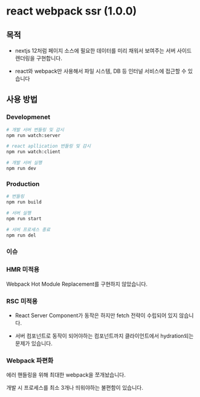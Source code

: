 # react webpack ssr (1.0.0)

## 목적

- nextjs 12처럼 페이지 소스에 필요한 데이터를 미리 채워서 보여주는 서버 사이드 렌더링을 구현합니다.

- react와 webpack만 사용해서 파일 시스템, DB 등 인터널 서비스에 접근할 수 있습니다

## 사용 방법

### Developmenet

```bash
# 개발 서버 번들링 및 감시
npm run watch:server

# react apllication 번들링 및 감시
npm run watch:client

# 개발 서버 실행
npm run dev
```

### Production

```bash
# 번들링
npm run build

# 서버 실행
npm run start

# 서버 프로세스 종료
npm run del
```

### 이슈

### HMR 미적용

Webpack Hot Module Replacement를 구현하지 않았습니다.

### RSC 미적용

- React Server Component가 동작은 하지만 fetch 전략이 수립되어 있지 않습니다.

- 서버 컴포넌트로 동작이 되어야하는 컴포넌트까지 클라이언트에서 hydration되는 문제가 있습니다.

### Webpack 파편화

에러 핸들링을 위해 최대한 webpack을 쪼개놨습니다.

개발 시 프로세스를 최소 3개나 띄워야하는 불편함이 있습니다.
